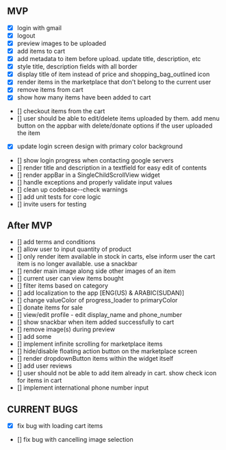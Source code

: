 ## MVP
- [x] login with gmail
- [x] logout
- [x] preview images to be uploaded
- [x] add items to cart
- [x] add metadata to item before upload. update title, description, etc
- [x] style title, description fields with all border
- [x] display title of item instead of price and shopping_bag_outlined icon
- [x] render items in the marketplace that don't belong to the current user
- [x] remove items from cart
- [x] show how many items have been added to cart
- [] checkout items from the cart
- [] user should be able to edit/delete items uploaded by them. add menu button on the appbar with delete/donate options if the user uploaded the item
- [x] update login screen design with primary color background
- [] show login progress when contacting google servers
- [] render title and description in a textfield for easy edit of contents
- [] render appBar in a SingleChildScrollView widget
- [] handle exceptions and properly validate input values
- [] clean up codebase--check warnings
- [] add unit tests for core logic
- [] invite users for testing

## After MVP
- [] add terms and conditions
- [] allow user to input quantity of product
- [] only render item available in stock in carts, else inform user the cart item is no longer available. use a snackbar
- [] render main image along side other images of an item
- [] current user can view items bought
- [] filter items based on category
- [] add localization to the app [ENG(US) & ARABIC(SUDAN)]
- [] change valueColor of progress_loader to primaryColor
- [] donate items for sale
- [] view/edit profile - edit display_name and phone_number
- [] show snackbar when item added successfully to cart
- [] remove image(s) during preview
- [] add some 
- [] implement infinite scrolling for marketplace items
- [] hide/disable floating action button on the marketplace screen
- [] render dropdownButton items within the widget itself
- [] add user reviews
- [] user should not be able to add item already in cart. show check icon for items in cart
- [] implement international phone number input

## CURRENT BUGS
- [x] fix bug with loading cart items
- [] fix bug with cancelling image selection
